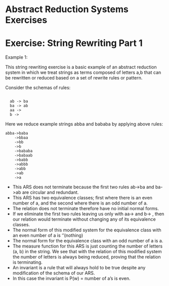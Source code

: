 # Abstract Reduction Systems Exercises
# Exercise: String Rewriting Part 1

Example 1:

This string rewriting exercise is a basic example of an abstract reduction system in which we treat strings as terms composed of letters a,b that can be rewritten or reduced based on a set of rewrite rules or pattern.

Consider the schemas of rules:
```

  ab -> ba
  ba -> ab
  aa ->
  b ->

```
Here we reduce example strings abba and bababa by applying above rules:

```
abba->baba
    ->bbaa
    ->bb
    ->b
    ->bababa
    ->babaab
    ->babb
    ->abbb
    ->abb
    ->ab
    ->a

```

- This ARS does not terminate because the first two rules ab->ba and ba->ab are circular and redundant.
- This ARS has two equivalence classes; first where there is an even number of a, and the second where there is an odd number of a.
- The relation does not terminate therefore have no initial normal forms.  
- If we eliminate the first two rules leaving us only with aa-> and b-> , then our relation would terminate without changing any of its equivalence classes.
- The normal form of this modified system for the equivalence class with an even number of a is ‘’(nothing)
- The normal form for the equivalence class with an odd number of a is a.
- The measure function for this ARS is just counting the number of letters (a, b) in the string.  We see that with the relation of this modified system the number of letters is always being reduced, proving that the relation is terminating.
- An invariant is a rule that will always hold to be true despite any modification of the schema of our ARS.
- In this case the invariant is P(w) = number of a’s is even.
